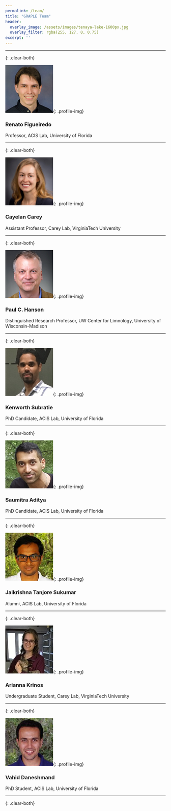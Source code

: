 ```yaml
---
permalink: /team/
title: "GRAPLE Team"
header:
  overlay_image: /assets/images/tenaya-lake-1600px.jpg
  overlay_filter: rgba(255, 127, 0, 0.75)
excerpt: ''
---
```

---
{: .clear-both}

![Renato J. Figueiredo](../assets/images/renato.jpg){: .profile-img}

### Renato Figueiredo [<i class="fa fa-link"></i>](https://www.acis.ufl.edu/people/renatof)

Professor, ACIS Lab, University of Florida

---
{: .clear-both}

![Cayelan Carey](../assets/images/cayelan.jpg){: .profile-img}

### Cayelan Carey [<i class="fa fa-link"></i>](http://www.carey.biol.vt.edu/)

Assistant Professor, Carey Lab, VirginiaTech University

---
{: .clear-both}

![Paul C. Hanson](../assets/images/paul.jpg){: .profile-img}

### Paul C. Hanson [<i class="fa fa-link"></i>](http://hanson.limnology.wisc.edu/)

Distinguished Research Professor, UW Center for Limnology, University of Wisconsin-Madison

---
{: .clear-both}

![Kenworth Subratie](../assets/images/ken.jpg){: .profile-img}

### Kenworth Subratie [<i class="fa fa-link"></i>](https://www.acis.ufl.edu/people/kcratie)

PhD Candidate, ACIS Lab, University of Florida

---
{: .clear-both}

![Saumitra Aditya](../assets/images/saumitra.jpg){: .profile-img}

### Saumitra Aditya [<i class="fa fa-link"></i>](https://www.acis.ufl.edu/people/saumitraaditya)

PhD Candidate, ACIS Lab, University of Florida

---
{: .clear-both}

![Jaikrishna Tanjore Sukumar](../assets/images/jaikrishna.jpg){: .profile-img}

### Jaikrishna Tanjore Sukumar [<i class="fa fa-link"></i>](https://www.acis.ufl.edu/people/jaikrishna)

Alumni, ACIS Lab, University of Florida

---
{: .clear-both}

![Arianna Krinos](../assets/images/arianna.jpg){: .profile-img}

### Arianna Krinos

Undergraduate Student, Carey Lab, VirginiaTech University

---
{: .clear-both}

![Vahid Daneshmand](../assets/images/vahid.jpg){: .profile-img}

### Vahid Daneshmand [<i class="fa fa-link"></i>](https://www.acis.ufl.edu/people/vdaneshmand)

PhD Student, ACIS Lab, University of Florida

---
{: .clear-both}
